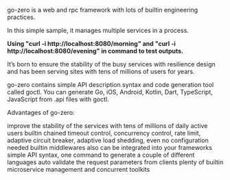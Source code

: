go-zero is a web and rpc framework with lots of builtin engineering practices. 

In this simple sample, it manages multiple services in a process.

**Using "curl -i http://localhost:8080/morning" and "curl -i http://localhost:8080/evening" in command to test outputs.**

It’s born to ensure the stability of the busy services with resilience design and has been serving sites with tens of millions of users for years.

go-zero contains simple API description syntax and code generation tool called goctl. You can generate Go, iOS, Android, Kotlin, Dart, TypeScript, JavaScript from .api files with goctl.

Advantages of go-zero:

improve the stability of the services with tens of millions of daily active users
builtin chained timeout control, concurrency control, rate limit, adaptive circuit breaker, adaptive load shedding, even no configuration needed
builtin middlewares also can be integrated into your frameworks
simple API syntax, one command to generate a couple of different languages
auto validate the request parameters from clients
plenty of builtin microservice management and concurrent toolkits